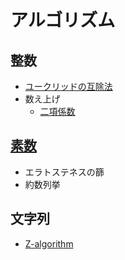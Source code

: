 # アルゴリズム

## 整数
- [ユークリッドの互除法](./euclid.md)
- 数え上げ
  - [二項係数](./combination.md)

## [素数](./prime_numbers.md)
- エラトステネスの篩
- 約数列挙

## 文字列
- [Z-algorithm](./z_algorithm.md)